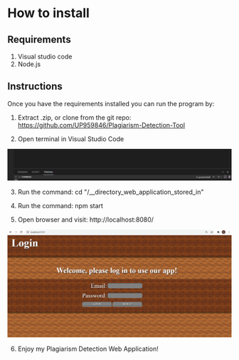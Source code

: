 # How to install

## Requirements

1. Visual studio code
2. Node.js

## Instructions

Once you have the requirements installed you can run the program by:

1. Extract .zip, or clone from the git repo: https://github.com/UP959846/Plagiarism-Detection-Tool

2. Open terminal in Visual Studio Code

![Terminal](media/terminal_shot.PNG)

3. Run the command: cd "/__directory_web_application_stored_in"

4. Run the command: npm start

5. Open browser and visit: http://localhost:8080/

![Start screen](media/start_screen.PNG)

6. Enjoy my Plagiarism Detection Web Application!